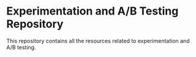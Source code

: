 # Experimentation and A/B Testing Repository

This repository contains all the resources related to experimentation and A/B testing.
